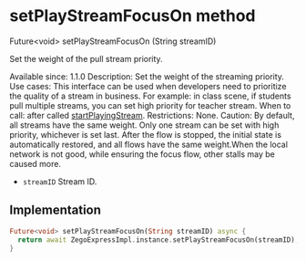 


# setPlayStreamFocusOn method








Future&lt;void> setPlayStreamFocusOn
(String streamID)





<p>Set the weight of the pull stream priority.</p>
<p>Available since: 1.1.0
Description: Set the weight of the streaming priority.
Use cases: This interface can be used when developers need to prioritize the quality of a stream in business. For example: in class scene, if students pull multiple streams, you can set high priority for teacher stream.
When to call: after called <a href="../../zego_uikit_prebuilt_live_audio_room/ZegoExpressEnginePlayer/startPlayingStream.md">startPlayingStream</a>.
Restrictions: None.
Caution: By default, all streams have the same weight. Only one stream can be set with high priority, whichever is set last. After the flow is stopped, the initial state is automatically restored, and all flows have the same weight.When the local network is not good, while ensuring the focus flow, other stalls may be caused more.</p>
<ul>
<li><code>streamID</code> Stream ID.</li>
</ul>



## Implementation

```dart
Future<void> setPlayStreamFocusOn(String streamID) async {
  return await ZegoExpressImpl.instance.setPlayStreamFocusOn(streamID);
}
```







